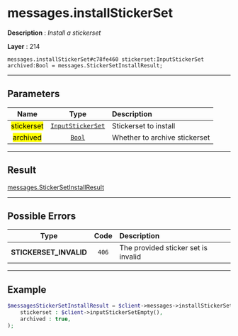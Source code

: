 # messages.installStickerSet

**Description** : *Install a stickerset*

**Layer** : 214

```tl
messages.installStickerSet#c78fe460 stickerset:InputStickerSet archived:Bool = messages.StickerSetInstallResult;
```

---

## Parameters

| Name | Type | Description |
| :---: | :---: | :--- |
| <mark>stickerset</mark> | [`InputStickerSet`](type/InputStickerSet) | Stickerset to install |
| <mark>archived</mark> | [`Bool`](type/Bool) | Whether to archive stickerset |

---

## Result

[messages.StickerSetInstallResult](type/messages.StickerSetInstallResult)

---

## Possible Errors

| Type | Code | Description |
| :---: | :---: | :--- |
| **STICKERSET_INVALID** | `406` | The provided sticker set is invalid |

---

## Example

```php
$messagesStickerSetInstallResult = $client->messages->installStickerSet(
	stickerset : $client->inputStickerSetEmpty(),
	archived : true,
);
```